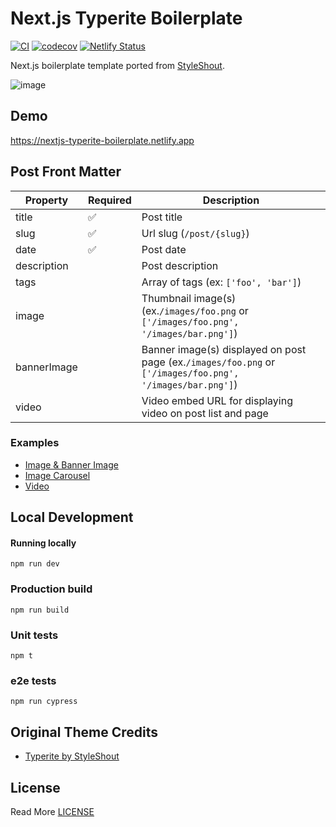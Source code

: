 # Next.js Typerite Boilerplate


[![CI](https://github.com/curtistimson/nextjs-typerite-boilerplate/actions/workflows/ci.yml/badge.svg)](https://github.com/curtistimson/nextjs-typerite-boilerplate/actions/workflows/ci.yml) [![codecov](https://codecov.io/gh/curtistimson/nextjs-typerite-boilerplate/branch/main/graph/badge.svg?token=GHHI3NUE8N)](https://codecov.io/gh/curtistimson/nextjs-typerite-boilerplate) [![Netlify Status](https://api.netlify.com/api/v1/badges/6dcb608c-3143-4cce-8da0-6f345ee210f0/deploy-status)](https://app.netlify.com/sites/nextjs-typerite-boilerplate/deploys)

Next.js boilerplate template ported from [StyleShout](https://www.styleshout.com/).

![image](https://user-images.githubusercontent.com/15653985/148108693-546baa8e-2110-45cb-b836-f08358b3bf35.png)


## Demo
https://nextjs-typerite-boilerplate.netlify.app
## Post Front Matter

| Property    | Required | Description                          |
|-------------|----------|--------------------------------------|
| title       | ✅        | Post title                           |
| slug        | ✅        | Url slug (`/post/{slug}`)            |
| date        | ✅        | Post date                            |
| description |          | Post description                     |
| tags        |          | Array of tags (ex: `['foo', 'bar']`) |
| image       |          | Thumbnail image(s) (ex.`/images/foo.png` or `['/images/foo.png', '/images/bar.png']`)                      |
| bannerImage |          | Banner image(s) displayed on post page (ex.`/images/foo.png` or `['/images/foo.png', '/images/bar.png']`)   |
| video        |          | Video embed URL for displaying video on post list and page |

### Examples

 - [Image & Banner Image](https://github.com/curtistimson/nextjs-typerite-boilerplate/blob/main/posts/01-just-a-standard-format-post.md)
 - [Image Carousel](https://github.com/curtistimson/nextjs-typerite-boilerplate/blob/main/posts/12-the-best-tropical-leaves-images.md)
 - [Video](https://github.com/curtistimson/nextjs-typerite-boilerplate/blob/main/posts/09-no-sugar-oatmeal-cookies.md)

## Local Development

#### Running locally
```
npm run dev
```

### Production build
```
npm run build
```

### Unit tests
```
npm t
```

### e2e tests
```
npm run cypress
```

## Original Theme Credits
 - [Typerite by StyleShout](https://www.styleshout.com/free-templates/typerite/)

## License
Read More [LICENSE](https://github.com/curtistimson/nextjs-typerite-boilerplate/blob/main/LICENSE)
